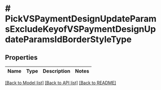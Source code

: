 # # PickVSPaymentDesignUpdateParamsExcludeKeyofVSPaymentDesignUpdateParamsIdBorderStyleType

## Properties

Name | Type | Description | Notes
------------ | ------------- | ------------- | -------------

[[Back to Model list]](../../README.md#models) [[Back to API list]](../../README.md#endpoints) [[Back to README]](../../README.md)
